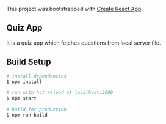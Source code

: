 This project was bootstrapped with [Create React App](https://github.com/facebook/create-react-app).

## Quiz App

It is a quiz app which fetches questions from local server file.

## Build Setup
``` bash
# install dependencies
$ npm install 

# run with hot reload at localhost:3000
$ npm start

# build for production
$ npm run build

```
